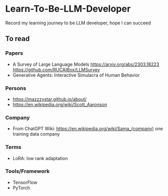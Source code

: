 # Learn-To-Be-LLM-Developer
Record my learning journey to be LLM developer, hope I can succeed

## To read
### Papers
- A Survey of Large Language Models
https://arxiv.org/abs/2303.18223
https://github.com/RUCAIBox/LLMSurvey
- Generative Agents: Interactive Simulacra of Human Behavior

### Persons
- https://mazzzystar.github.io/about/
- https://en.wikipedia.org/wiki/Scott_Aaronson

### Company
- From ChatGPT Wiki: https://en.wikipedia.org/wiki/Sama_(company) one training data company

### Terms
- LoRA: low rank adaptation

### Tools/Framework
- TensorFlow
- PyTorch
